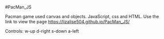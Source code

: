 #PacMan_JS

Pacman game used canvas and objects. JavaScript, css and HTML. Use the link to view the page https://lizalise504.github.io/PacMan_JS/

Controls: w-up
          d-right
          s-down
          a-left
